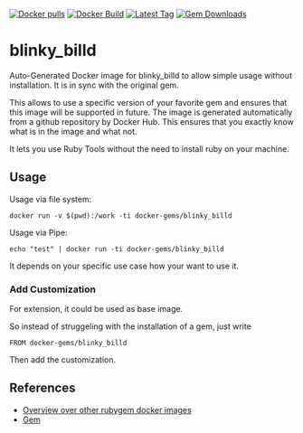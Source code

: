 [![Docker pulls](https://img.shields.io/docker/pulls/rubygem/blinky_billd.svg)](https://hub.docker.com/r/rubygem/blinky_billd/)
[![Docker Build](https://img.shields.io/docker/automated/rubygem/blinky_billd.svg)](https://hub.docker.com/r/rubygem/blinky_billd/)
[![Latest Tag](https://img.shields.io/github/tag/docker-rubygem/blinky_billd.svg)](https://hub.docker.com/r/rubygem/blinky_billd/)
[![Gem Downloads](https://img.shields.io/gem/dt/blinky_billd.svg)](https://rubygems.org/gems/blinky_billd/)
# blinky_billd

Auto-Generated Docker image for blinky_billd to allow simple usage without installation.
It is in sync with the original gem.

This allows to use a specific version of your favorite gem and ensures that this image will be supported in future.
The image is generated automatically from a github repository by Docker Hub.
This ensures that you exactly know what is in the image and what not.

It lets you use Ruby Tools without the need to install ruby on your machine.

## Usage

Usage via file system:

`docker run -v $(pwd):/work -ti docker-gems/blinky_billd`

Usage via Pipe:

`echo "test" | docker run -ti docker-gems/blinky_billd`

It depends on your specific use case how your want to use it.

### Add Customization

For extension, it could be used as base image.

So instead of struggeling with the installation of a gem, just write

`FROM docker-gems/blinky_billd`

Then add the customization.

## References

 - [Overview over other rubygem docker images](https://github.com/thinkbot/docker-rubygem)
 - [Gem](https://rubygems.org/gems/blinky_billd/)
